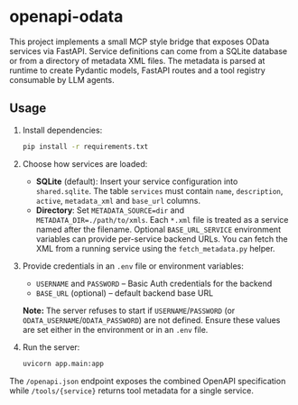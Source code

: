# openapi-odata

This project implements a small MCP style bridge that exposes OData services via FastAPI. Service definitions can come from a SQLite database or from a directory of metadata XML files. The metadata is parsed at runtime to create Pydantic models, FastAPI routes and a tool registry consumable by LLM agents.

## Usage

1. Install dependencies:
   ```bash
   pip install -r requirements.txt
   ```

2. Choose how services are loaded:
   - **SQLite** (default): Insert your service configuration into `shared.sqlite`. The table `services` must contain `name`, `description`, `active`, `metadata_xml` and `base_url` columns.
   - **Directory**: Set `METADATA_SOURCE=dir` and `METADATA_DIR=./path/to/xmls`. Each `*.xml` file is treated as a service named after the filename. Optional `BASE_URL_SERVICE` environment variables can provide per-service backend URLs.
   You can fetch the XML from a running service using the `fetch_metadata.py` helper.

3. Provide credentials in an `.env` file or environment variables:
   - `USERNAME` and `PASSWORD` – Basic Auth credentials for the backend
   - `BASE_URL` (optional) – default backend base URL
   
   **Note:** The server refuses to start if `USERNAME`/`PASSWORD` (or `ODATA_USERNAME`/`ODATA_PASSWORD`) are not defined. Ensure these values are set either in the environment or in an `.env` file.

4. Run the server:
   ```bash
   uvicorn app.main:app
   ```

The `/openapi.json` endpoint exposes the combined OpenAPI specification while `/tools/{service}` returns tool metadata for a single service.
